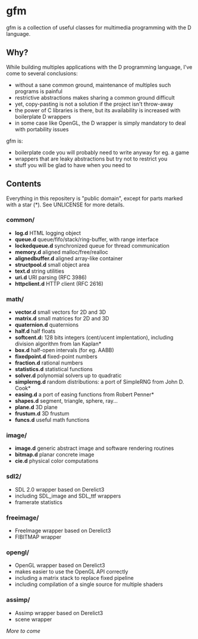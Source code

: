 # gfm


gfm is a collection of useful classes for multimedia programming with the D language.


## Why?


While building multiples applications with the D programming language, I've come to several conclusions:
  * without a sane common ground, maintenance of multiples such programs is painful
  * restrictive abstractions makes sharing a common ground difficult
  * yet, copy-pasting is not a solution if the project isn't throw-away
  * the power of C libraries is there, but its availability is increased with boilerplate D wrappers
  * in some case like OpenGL, the D wrapper is simply mandatory to deal with portability issues

gfm is:
  * boilerplate code you will probably need to write anyway for eg. a game
  * wrappers that are leaky abstractions but try not to restrict you
  * stuff you will be glad to have when you need to

## Contents


Everything in this repositery is "public domain", except for parts marked with a star (*).
See UNLICENSE for more details.


### common/
  * **log.d** HTML logging object
  * **queue.d** queue/fifo/stack/ring-buffer, with range interface
  * **lockedqueue.d** synchronized queue for thread communication
  * **memory.d** aligned malloc/free/realloc
  * **alignedbuffer.d** aligned array-like container
  * **structpool.d** small object area
  * **text.d** string utilities
  * **uri.d** URI parsing (RFC 3986)
  * **httpclient.d** HTTP client (RFC 2616)


### math/
  * **vector.d** small vectors for 2D and 3D
  * **matrix.d** small matrices for 2D and 3D
  * **quaternion.d** quaternions
  * **half.d** half floats
  * **softcent.d:** 128 bits integers (cent/ucent implentation), including division algorithm from Ian Kaplan\*
  * **box.d** half-open intervals (for eg. AABB)
  * **fixedpoint.d** fixed-point numbers
  * **fraction.d** rational numbers
  * **statistics.d** statistical functions
  * **solver.d** polynomial solvers up to quadratic
  * **simplerng.d** random distributions: a port of SimpleRNG from John D. Cook\*
  * **easing.d** a port of easing functions from Robert Penner\*
  * **shapes.d** segment, triangle, sphere, ray...
  * **plane.d** 3D plane
  * **frustum.d** 3D frustum
  * **funcs.d** useful math functions


### image/
  * **image.d** generic abstract image and software rendering routines
  * **bitmap.d** planar concrete image
  * **cie.d** physical color computations


### sdl2/
  * SDL 2.0 wrapper based on Derelict3
  * including SDL_image and SDL_ttf wrappers
  * framerate statistics


### freeimage/
  * FreeImage wrapper based on Derelict3
  * FIBITMAP wrapper


### opengl/
  * OpenGL wrapper based on Derelict3
  * makes easier to use the OpenGL API correctly
  * including a matrix stack to replace fixed pipeline
  * including compilation of a single source for multiple shaders

### assimp/
  * Assimp wrapper based on Derelict3
  * scene wrapper

*More to come*
